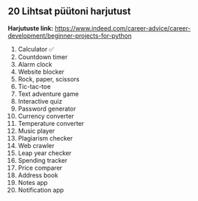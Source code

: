 ## 20 Lihtsat püütoni harjutust 

**Harjutuste link:** https://www.indeed.com/career-advice/career-development/beginner-projects-for-python 
 
1. Calculator ✅
2. Countdown timer
3. Alarm clock
4. Website blocker
5. Rock, paper, scissors
6. Tic-tac-toe
7. Text adventure game
8. Interactive quiz
9. Password generator
10. Currency converter
11. Temperature converter
12. Music player
13. Plagiarism checker
14. Web crawler
15. Leap year checker
16. Spending tracker
17. Price comparer
18. Address book
19. Notes app
20. Notification app
